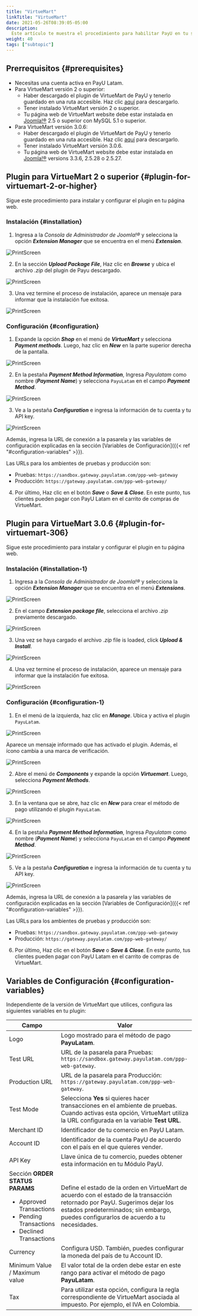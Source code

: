 ```yaml
---
title: "VirtueMart"
linkTitle: "VirtueMart"
date: 2021-05-26T08:39:05-05:00
description:
  Este artículo te muestra el procedimiento para habilitar PayU en tu sitio web de VirtueMart.
weight: 40
tags: ["subtopic"]
---
```


## Prerrequisitos {#prerequisites}
* Necesitas una cuenta activa en PayU Latam.
* Para VirtueMart versión 2 o superior:
  * Haber descargado el plugin de VirtueMart de PayU y tenerlo guardado en una ruta accesible. Haz clic [aquí](https://github.com/developers-payu-latam/developers-payu-latam.github.io/raw/master/plugins/plugin-joomla-virtuemart2.6.7.zip) para descargarlo.
  * Tener instalado VirtueMart versión 2 o superior.
  * Tu página web de VirtueMart website debe estar instalada en [Joomla!®](https://joomla.org/) 2.5 o superior con MySQL 5.1 o superior.
* Para VirtueMart versión 3.0.6:
  * Haber descargado el plugin de VirtueMart de PayU y tenerlo guardado en una ruta accesible. Haz clic [aquí](https://github.com/developers-payu-latam/developers-payu-latam.github.io/raw/master/plugins/plugin-joomla-virtuemart3.0.6.zip) para descargarlo. 
  * Tener instalado VirtueMart versión 3.0.6.
  * Tu página web de VirtueMart website debe estar instalada en [Joomla!®](https://joomla.org/) versions 3.3.6, 2.5.28 o 2.5.27.

## Plugin para VirtueMart 2 o superior {#plugin-for-virtuemart-2-or-higher}
Sigue este procedimiento para instalar y configurar el plugin en tu página web.

### Instalación {#installation}

1. Ingresa a la _Consola de Administrador de Joomla!®_ y selecciona la opción _**Extension Manager**_ que se encuentra en el menú _**Extension**_.

![PrintScreen](/assets/VirtueMart/VirtueMart_01.jpg)

2. En la sección _**Upload Package File**_, Haz clic en _**Browse**_ y ubica el archivo _.zip_ del plugin de Payu descargado.

![PrintScreen](/assets/VirtueMart/VirtueMart_02.jpg)

3. Una vez termine el proceso de instalación, aparece un mensaje para informar que la instalación fue exitosa.

![PrintScreen](/assets/VirtueMart/VirtueMart_03.jpg)

### Configuración {#configuration}
1. Expande la opción _**Shop**_ en el menú de _**VirtueMart**_ y selecciona _**Payment methods**_. Luego, haz clic en _**New**_ en la parte superior derecha de la pantalla.

![PrintScreen](/assets/VirtueMart/VirtueMart_04.jpg)

2. En la pestaña _**Payment Method Information**_, Ingresa _Payulatam_ como nombre (_**Payment Name**_) y selecciona `PayuLatam` en el campo _**Payment Method**_.

![PrintScreen](/assets/VirtueMart/VirtueMart_05.jpg)

3. Ve a la pestaña _**Configuration**_ e ingresa la información de tu cuenta y tu API key. 

![PrintScreen](/assets/VirtueMart/VirtueMart_06.jpg)

Además, ingresa la URL de conexión a la pasarela y las variables de configuración explicadas en la sección [Variables de Configuración]({{< ref "#configuration-variables" >}}).

Las URLs para los ambientes de pruebas y producción son:
* Pruebas: `https://sandbox.gateway.payulatam.com/ppp-web-gateway`
* Producción: `https://gateway.payulatam.com/ppp-web-gateway/`

4. Por último, Haz clic en el botón _**Save**_ o _**Save & Close**_. En este punto, tus clientes pueden pagar con PayU Latam en el carrito de compras de VirtueMart. 

## Plugin para VirtueMart 3.0.6 {#plugin-for-virtuemart-306}
Sigue este procedimiento para instalar y configurar el plugin en tu página web.

### Instalación {#installation-1}

1. Ingresa a la _Consola de Administrador de Joomla!®_ y selecciona la opción _**Extension Manager**_ que se encuentra en el menú _**Extensions**_.

![PrintScreen](/assets/VirtueMart/VirtueMart3_02.jpg)

2. En el campo _**Extension package file**_, selecciona el archivo _.zip_ previamente descargado. 

![PrintScreen](/assets/VirtueMart/VirtueMart3_03.jpg)

3. Una vez se haya cargado el archivo _.zip_ file is loaded, click _**Upload & Install**_.

![PrintScreen](/assets/VirtueMart/VirtueMart3_05.jpg)

4. Una vez termine el proceso de instalación, aparece un mensaje para informar que la instalación fue exitosa.

![PrintScreen](/assets/VirtueMart/VirtueMart3_06.jpg)

### Configuración {#configuration-1}
1. En el menú de la izquierda, haz clic en _**Manage**_. Ubica y activa el plugin `PayuLatam`.

![PrintScreen](/assets/VirtueMart/VirtueMart3_07.jpg)

Aparece un mensaje informado que has activado el plugin. Además, el ícono cambia a una marca de verificación.

![PrintScreen](/assets/VirtueMart/VirtueMart3_08.jpg)

2. Abre el menú de _**Components**_ y expande la opción _**Virtuemart**_. Luego, selecciona _**Payment Methods**_.

![PrintScreen](/assets/VirtueMart/VirtueMart3_09.jpg)

3. En la ventana que se abre, haz clic en _**New**_ para crear el método de pago utilizando el plugin `PayuLatam`.

![PrintScreen](/assets/VirtueMart/VirtueMart3_10.jpg)

4. En la pestaña _**Payment Method Information**_, Ingresa _Payulatam_ como nombre (_**Payment Name**_) y selecciona `PayuLatam` en el campo _**Payment Method**_.

![PrintScreen](/assets/VirtueMart/VirtueMart3_11.jpg)

5. Ve a la pestaña _**Configuration**_ e ingresa la información de tu cuenta y tu API key.  

![PrintScreen](/assets/VirtueMart/VirtueMart3_13.jpg)

Además, ingresa la URL de conexión a la pasarela y las variables de configuración explicadas en la sección [Variables de Configuración]({{< ref "#configuration-variables" >}}).

Las URLs para los ambientes de pruebas y producción son:
* Pruebas: `https://sandbox.gateway.payulatam.com/ppp-web-gateway`
* Producción: `https://gateway.payulatam.com/ppp-web-gateway/`

6. Por último, Haz clic en el botón _**Save**_ o _**Save & Close**_. En este punto, tus clientes pueden pagar con PayU Latam en el carrito de compras de VirtueMart. 

## Variables de Configuración {#configuration-variables}
Independiente de la versión de VirtueMart que utilices, configura las siguientes variables en tu plugin:

| Campo                                | Valor                                                                                 |
|--------------------------------------|---------------------------------------------------------------------------------------|
| Logo                                 | Logo mostrado para el método de pago **PayuLatam**.                                    |
| Test URL                             | URL de la pasarela para Pruebas: `https://sandbox.gateway.payulatam.com/ppp-web-gateway`. |
| Production URL                       | URL de la pasarela para Producción: `https://gateway.payulatam.com/ppp-web-gateway`.  |
| Test Mode                            | Selecciona **Yes** si quieres hacer transacciones en el ambiente de pruebas. Cuando activas esta opción, VirtueMart utiliza la URL configurada en la variable **Test URL**.                                        |
| Merchant ID                          | Identificador de tu comercio en PayU Latam.                                           |
| Account ID                           | Identificador de la cuenta PayU de acuerdo con el país en el que quieres vender.      |
| API Key                              | Llave única de tu comercio, puedes obtener esta información en tu Módulo PayU.        |
| Sección **ORDER STATUS PARAMS**<br><ul style="margin-bottom: initial;"><li>Approved Transactions</li><li>Pending Transactions</li><li>Declined Transactions</li></ul> | Define el estado de la orden en VirtueMart de acuerdo con el estado de la transacción retornado por PayU. Sugerimos dejar los estados predeterminados; sin embargo, puedes configurarlos de acuerdo a tu necesidades.            |
| Currency                             | Configura USD. También, puedes configurar la moneda del país de tu Account ID.        |
| Minimum Value / Maximum value        | El valor total de la orden debe estar en este rango para activar el método de pago **PayuLatam**. |
| Tax                                  | Para utilizar esta opción, configura la regla correspondiente de VirtueMart asociada al impuesto. Por ejemplo, el IVA en Colombia. |